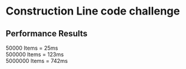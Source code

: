 # Construction Line code challenge

## Performance Results
50000 Items = 25ms  
500000 Items = 123ms  
5000000 Items = 742ms  
